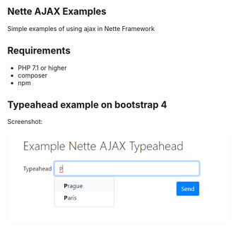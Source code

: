 ## Nette AJAX Examples
Simple examples of using ajax in Nette Framework

## Requirements
- PHP 7.1 or higher
- composer
- npm

## Typeahead example on bootstrap 4
Screenshot:

![alt text](https://raw.githubusercontent.com/accgit/nette-ajax-examples/master/assets/img/typeahead.png)
